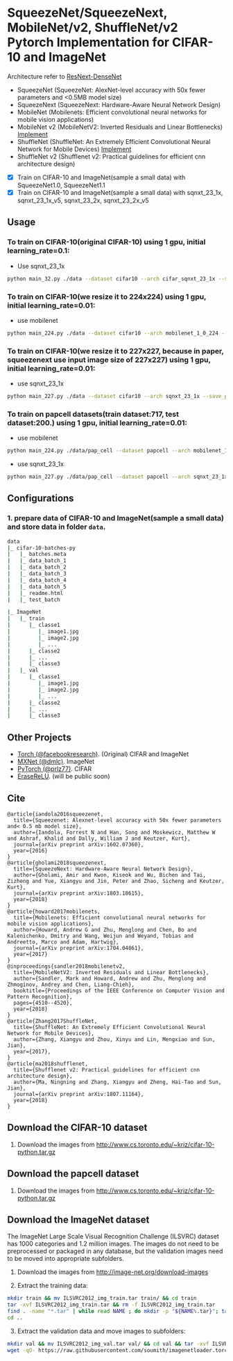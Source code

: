 # SqueezeNet/SqueezeNext, MobileNet/v2, ShuffleNet/v2 Pytorch Implementation for CIFAR-10 and ImageNet
Architecture refer to [ResNext-DenseNet](https://github.com/D-X-Y/ResNeXt-DenseNet)
- SqueezeNet (SqueezeNet: AlexNet-level accuracy with 50x fewer parameters and <0.5MB model size)
- SqueezeNext (SqueezeNext: Hardware-Aware Neural Network Design)
- MobileNet (Mobilenets: Efficient convolutional neural networks for mobile vision applications)
- MobileNet v2 (MobileNetV2: Inverted Residuals and Linear Bottlenecks) [Implement](https://github.com/tonylins/pytorch-mobilenet-v2)
- ShuffleNet (ShuffleNet: An Extremely Efficient Convolutional Neural Network for Mobile Devices) [Implement](https://github.com/jaxony/ShuffleNet)
- ShuffleNet v2 (Shufflenet v2: Practical guidelines for efficient cnn architecture design)

- [x] Train on CIFAR-10 and ImageNet(sample a small data) with SqueezeNet1.0, SqueezeNet1.1
- [x] Train on CIFAR-10 and ImageNet(sample a small data) with sqnxt_23_1x, sqnxt_23_1x_v5, sqnxt_23_2x, sqnxt_23_2x_v5

## Usage
### To train on CIFAR-10(original CIFAR-10) using 1 gpu, initial learning_rate=0.1:
- Use sqnxt_23_1x
```bash
python main_32.py ./data --dataset cifar10 --arch cifar_sqnxt_23_1x --save_path ./snapshots/cifar10_sqnxt_23_1x_300 --epochs 300 --learning_rate 0.1 --schedule 150 225 --gammas 0.1 0.1 --batch_size 128 --workers 4 --ngpu 1
```
### To train on CIFAR-10(we resize it to 224x224) using 1 gpu, initial learning_rate=0.01: 
- use mobilenet
```bash
python main_224.py ./data --dataset cifar10 --arch mobilenet_1_0_224 --save_path ./snapshots/cifar10_mobilenet_1_0_224_300 --epochs 300 --learning_rate 0.01 --schedule 150 225 --gammas 0.1 0.1 --batch_size 8 --workers 4 --ngpu 1
```
### To train on CIFAR-10(we resize it to 227x227, because in paper, squeezenext use input image size of 227x227) using 1 gpu, initial learning_rate=0.01: 
- use sqnxt_23_1x
```bash
python main_227.py ./data --dataset cifar10 --arch sqnxt_23_1x --save_path ./snapshots/cifar10_sqnxt_23_1x_227_300 --epochs 300 --learning_rate 0.01 --schedule 150 225 --gammas 0.1 0.1 --batch_size 8 --workers 4 --ngpu 1
```
### To train on papcell datasets(train dataset:717, test dataset:200.) using 1 gpu, initial learning_rate=0.01: 
- use mobilenet
```bash
python main_224.py ./data/pap_cell --dataset papcell --arch mobilenet_1_0_224 --save_path ./snapshots/papcell_mobilenet_1_0_224_300 --epochs 300 --learning_rate 0.01 --schedule 150 225 --gammas 0.1 0.1 --batch_size 8 --workers 4 --ngpu 1
```
- use sqnxt_23_1x
```bash
python main_227.py ./data/pap_cell --dataset papcell --arch sqnxt_23_1x --save_path ./snapshots/papcell_sqnxt_23_1x_227_300 --epochs 300 --learning_rate 0.01 --schedule 150 225 --gammas 0.1 0.1 --batch_size 8 --workers 4 --ngpu 1
```
## Configurations

### 1.  prepare data of CIFAR-10 and ImageNet(sample a small data) and store data in folder `data`.
```bash
data
|_ cifar-10-batches-py
|   |_ batches.meta
|   |_ data_batch_1
|   |_ data_batch_2
|   |_ data_batch_3
|   |_ data_batch_4
|   |_ data_batch_5
|   |_ readme.html
|   |_ test_batch

|_ ImageNet
|   |_ train
|      |_ classe1
|         |_ image1.jpg
|         |_ image2.jpg
|         |_ ...
|      |_ classe2
|      |_ ...
|      |_ classe3
|   |_ val
|      |_ classe1
|         |_ image1.jpg
|         |_ image2.jpg
|         |_ ...
|      |_ classe2
|      |_ ...
|      |_ classe3

```


## Other Projects
* [Torch (@facebookresearch)](https://github.com/facebookresearch/ResNeXt). (Original) CIFAR and ImageNet
* [MXNet (@dmlc)](https://github.com/dmlc/mxnet/tree/master/example/image-classification#imagenet-1k). ImageNet
* [PyTorch (@prlz77)](https://github.com/prlz77/ResNeXt.pytorch). CIFAR
* [EraseReLU](https://github.com/D-X-Y/EraseReLU). (will be public soon)

## Cite
```
@article{iandola2016squeezenet,
  title={Squeezenet: Alexnet-level accuracy with 50x fewer parameters and< 0.5 mb model size},
  author={Iandola, Forrest N and Han, Song and Moskewicz, Matthew W and Ashraf, Khalid and Dally, William J and Keutzer, Kurt},
  journal={arXiv preprint arXiv:1602.07360},
  year={2016}
}
@article{gholami2018squeezenext,
  title={SqueezeNext: Hardware-Aware Neural Network Design},
  author={Gholami, Amir and Kwon, Kiseok and Wu, Bichen and Tai, Zizheng and Yue, Xiangyu and Jin, Peter and Zhao, Sicheng and Keutzer, Kurt},
  journal={arXiv preprint arXiv:1803.10615},
  year={2018}
}
@article{howard2017mobilenets,
  title={Mobilenets: Efficient convolutional neural networks for mobile vision applications},
  author={Howard, Andrew G and Zhu, Menglong and Chen, Bo and Kalenichenko, Dmitry and Wang, Weijun and Weyand, Tobias and Andreetto, Marco and Adam, Hartwig},
  journal={arXiv preprint arXiv:1704.04861},
  year={2017}
}
@inproceedings{sandler2018mobilenetv2,
  title={MobileNetV2: Inverted Residuals and Linear Bottlenecks},
  author={Sandler, Mark and Howard, Andrew and Zhu, Menglong and Zhmoginov, Andrey and Chen, Liang-Chieh},
  booktitle={Proceedings of the IEEE Conference on Computer Vision and Pattern Recognition},
  pages={4510--4520},
  year={2018}
}
@article{Zhang2017ShuffleNet,
  title={ShuffleNet: An Extremely Efficient Convolutional Neural Network for Mobile Devices},
  author={Zhang, Xiangyu and Zhou, Xinyu and Lin, Mengxiao and Sun, Jian},
  year={2017},
}
@article{ma2018shufflenet,
  title={Shufflenet v2: Practical guidelines for efficient cnn architecture design},
  author={Ma, Ningning and Zhang, Xiangyu and Zheng, Hai-Tao and Sun, Jian},
  journal={arXiv preprint arXiv:1807.11164},
  year={2018}
}
```
## Download the CIFAR-10 dataset

1. Download the images from http://www.cs.toronto.edu/~kriz/cifar-10-python.tar.gz
   
## Download the papcell dataset
1. Download the images from http://www.cs.toronto.edu/~kriz/cifar-10-python.tar.gz

## Download the ImageNet dataset
The ImageNet Large Scale Visual Recognition Challenge (ILSVRC) dataset has 1000 categories and 1.2 million images. The images do not need to be preprocessed or packaged in any database, but the validation images need to be moved into appropriate subfolders.

1. Download the images from http://image-net.org/download-images

2. Extract the training data:
  ```bash
  mkdir train && mv ILSVRC2012_img_train.tar train/ && cd train
  tar -xvf ILSVRC2012_img_train.tar && rm -f ILSVRC2012_img_train.tar
  find . -name "*.tar" | while read NAME ; do mkdir -p "${NAME%.tar}"; tar -xvf "${NAME}" -C "${NAME%.tar}"; rm -f "${NAME}"; done
  cd ..
  ```

3. Extract the validation data and move images to subfolders:
  ```bash
  mkdir val && mv ILSVRC2012_img_val.tar val/ && cd val && tar -xvf ILSVRC2012_img_val.tar
  wget -qO- https://raw.githubusercontent.com/soumith/imagenetloader.torch/master/valprep.sh | bash
  ```
